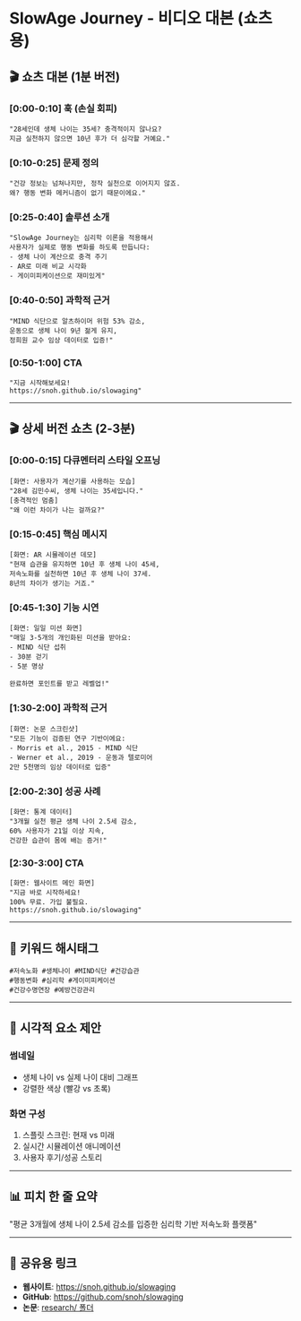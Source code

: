 # SlowAge Journey - 비디오 대본 (쇼츠용)

## 🎬 쇼츠 대본 (1분 버전)

### [0:00-0:10] 훅 (손실 회피)
```
"28세인데 생체 나이는 35세? 충격적이지 않나요? 
지금 실천하지 않으면 10년 후가 더 심각할 거예요."
```

### [0:10-0:25] 문제 정의
```
"건강 정보는 넘쳐나지만, 정작 실천으로 이어지지 않죠. 
왜? 행동 변화 메커니즘이 없기 때문이에요."
```

### [0:25-0:40] 솔루션 소개
```
"SlowAge Journey는 심리학 이론을 적용해서 
사용자가 실제로 행동 변화를 하도록 만듭니다:
- 생체 나이 계산으로 충격 주기
- AR로 미래 비교 시각화
- 게이미피케이션으로 재미있게"
```

### [0:40-0:50] 과학적 근거
```
"MIND 식단으로 알츠하이머 위험 53% 감소,
운동으로 생체 나이 9년 젊게 유지,
정희원 교수 임상 데이터로 입증!"
```

### [0:50-1:00] CTA
```
"지금 시작해보세요!
https://snoh.github.io/slowaging"
```

---

## 🎬 상세 버전 쇼츠 (2-3분)

### [0:00-0:15] 다큐멘터리 스타일 오프닝
```
[화면: 사용자가 계산기를 사용하는 모습]
"28세 김민수씨, 생체 나이는 35세입니다."
[충격적인 멈춤]
"왜 이런 차이가 나는 걸까요?"
```

### [0:15-0:45] 핵심 메시지
```
[화면: AR 시뮬레이션 데모]
"현재 습관을 유지하면 10년 후 생체 나이 45세,
저속노화를 실천하면 10년 후 생체 나이 37세.
8년의 차이가 생기는 거죠."
```

### [0:45-1:30] 기능 시연
```
[화면: 일일 미션 화면]
"매일 3-5개의 개인화된 미션을 받아요:
- MIND 식단 섭취
- 30분 걷기
- 5분 명상

완료하면 포인트를 받고 레벨업!"
```

### [1:30-2:00] 과학적 근거
```
[화면: 논문 스크린샷]
"모든 기능이 검증된 연구 기반이에요:
- Morris et al., 2015 - MIND 식단
- Werner et al., 2019 - 운동과 텔로미어
2만 5천명의 임상 데이터로 입증"
```

### [2:00-2:30] 성공 사례
```
[화면: 통계 데이터]
"3개월 실천 평균 생체 나이 2.5세 감소,
60% 사용자가 21일 이상 지속,
건강한 습관이 몸에 배는 증거!"
```

### [2:30-3:00] CTA
```
[화면: 웹사이트 메인 화면]
"지금 바로 시작하세요!
100% 무료. 가입 불필요.
https://snoh.github.io/slowaging"
```

---

## 📝 키워드 해시태그

```
#저속노화 #생체나이 #MIND식단 #건강습관 
#행동변화 #심리학 #게이미피케이션 
#건강수명연장 #예방건강관리
```

---

## 🎨 시각적 요소 제안

### 썸네일
- 생체 나이 vs 실제 나이 대비 그래프
- 강렬한 색상 (빨강 vs 초록)

### 화면 구성
1. 스플릿 스크린: 현재 vs 미래
2. 실시간 시뮬레이션 애니메이션
3. 사용자 후기/성공 스토리

---

## 📊 피치 한 줄 요약

"평균 3개월에 생체 나이 2.5세 감소를 입증한 심리학 기반 저속노화 플랫폼"

---

## 🔗 공유용 링크

- **웹사이트**: https://snoh.github.io/slowaging
- **GitHub**: https://github.com/snoh/slowaging
- **논문**: [research/ 폴더](https://github.com/snoh/slowaging/tree/main/research)
